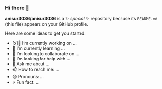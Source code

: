 ### Hi there 👋


**anisur3036/anisur3036** is a ✨ _special_ ✨ repository because its `README.md` (this file) appears on your GitHub profile.

Here are some ideas to get you started:

- [x]🔭 I’m currently working on ...
- 🌱 I’m currently learning ...
- 👯 I’m looking to collaborate on ...
- 🤔 I’m looking for help with ...
- 💬 Ask me about ...
- 📫 How to reach me: ...
- 😄 Pronouns: ...
- ⚡ Fun fact: ...

